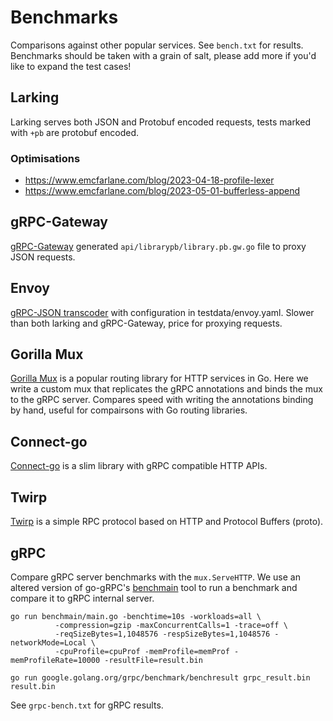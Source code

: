 # Benchmarks

Comparisons against other popular services. See `bench.txt` for results.
Benchmarks should be taken with a grain of salt, please add more if you'd like to expand the test cases!

## Larking
Larking serves both JSON and Protobuf encoded requests, tests marked with `+pb` are protobuf encoded.

### Optimisations
- https://www.emcfarlane.com/blog/2023-04-18-profile-lexer
- https://www.emcfarlane.com/blog/2023-05-01-bufferless-append

## gRPC-Gateway

[gRPC-Gateway](https://github.com/grpc-ecosystem/grpc-gateway)
generated `api/librarypb/library.pb.gw.go` file to proxy JSON requests.

## Envoy

[gRPC-JSON transcoder](https://www.envoyproxy.io/docs/envoy/latest/configuration/http/http_filters/grpc_json_transcoder_filter) with configuration in testdata/envoy.yaml.
Slower than both larking and gRPC-Gateway, price for proxying requests.

## Gorilla Mux

[Gorilla Mux](https://github.com/gorilla/mux) is a popular routing library for HTTP services in Go.
Here we write a custom mux that replicates the gRPC annotations and binds the mux to the gRPC server.
Compares speed with writing the annotations binding by hand, useful for compairsons with Go routing libraries.

## Connect-go

[Connect-go](https://github.com/bufbuild/connect-go) is a slim library with gRPC compatible HTTP APIs.

## Twirp

[Twirp](https://github.com/twitchtv/twirp) is a simple RPC protocol based on HTTP and Protocol Buffers (proto).


## gRPC

Compare gRPC server benchmarks with the `mux.ServeHTTP`.
We use an altered version of go-gRPC's [benchmain](https://github.com/grpc/grpc-go/blob/master/Documentation/benchmark.md)
tool to run a benchmark and compare it to gRPC internal server.

```
go run benchmain/main.go -benchtime=10s -workloads=all \
          -compression=gzip -maxConcurrentCalls=1 -trace=off \
          -reqSizeBytes=1,1048576 -respSizeBytes=1,1048576 -networkMode=Local \
          -cpuProfile=cpuProf -memProfile=memProf -memProfileRate=10000 -resultFile=result.bin
```

```
go run google.golang.org/grpc/benchmark/benchresult grpc_result.bin result.bin
```

See `grpc-bench.txt` for gRPC results.
